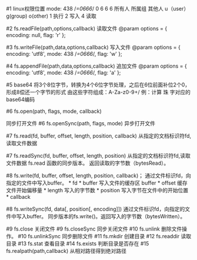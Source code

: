
#1 linux权限位置
mode: 438 /*=0666*/
0    6             6             6
    所有人        所属组        其他人
    u（user）      g(group)     o(other)
    1 执行
    2 写入
    4 读取
    

#2 fs.readFile(path,options,callback)
 读取文件
 @param options = { encoding: null, flag: 'r' };



#3 fs.writeFile(path,data,options,callback)
 写入文件
@param  options = { encoding: 'utf8', mode: 438 /*=0666*/, flag: 'w' };


#4 fs.appendFile(path,data,options,callback)
追加文件
@param  options = { encoding: 'utf8', mode: 438 /*=0666*/, flag: 'a' };

#5 base64
    将3个8位字节，转换为4个6位字节处理，之后在6位前面补位2个0，形成8偿还一个字节的形式
    由这些字符组成：A-Za-z0-9+/
    例：计算 珠 字对应的base64编码



#6 fs.open(path, flags, mode, callback)

同步打开文件
#6 fs.openSync(path, flags, mode)
异步打开文件

#7 fs.read(fd, buffer, offset, length, position, callback)
 从指定的文档标识符fd,读取文件数据

#7 fs.readSync(fd, buffer, offset, length, position)
从指定的文档标识符fd,读取文件数据
fs.read 函数的同步版本。 返回读取的字节数（bytesRead）。


#8 fs.write(fd, buffer, offset, length, position, callback)；
 通过文件标识fd，向指定的文件中写入buffer。
     *  fd
     * buffer 写入文件的缓存区 buffer
     * offset 缓存文件开始偏移量
     * length 写入的字节数
     * position 写入字节在文件中的开始位置
     * callback

#8 fs.writeSync(fd, data[, position[, encoding]])
通过文件标识fd，向指定的文件中写入buffer。
 同步版本的fs.write()。返回写入的字节数（bytesWritten）。

#9 fs.close
    关闭文件
#9 fs.closeSync
    同步关闭文件
#10 fs.unlink
    删除文件操作。
#10 fs.unlinkSync
    同步删除文件
#11 fs.mkdir
    创建目录
#12 fs.readdir
    读取目录
#13 fs.stat
    查看目录
#14 fs.exists
    判断目录是否存在
#15 fs.realpath(path,callback)
    从相对路径得到绝对路径
    
